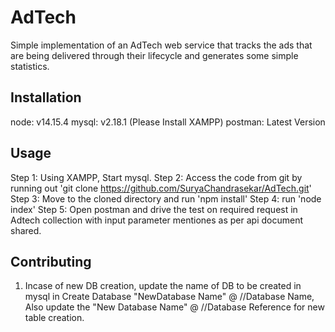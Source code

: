 # AdTech
Simple implementation of an AdTech web service that tracks the ads that are being delivered through their lifecycle and generates some simple statistics.

## Installation
node: v14.15.4
mysql: v2.18.1 (Please Install XAMPP)
postman: Latest Version

## Usage
Step 1: Using XAMPP, Start mysql.
Step 2: Access the code from git by running out 'git clone https://github.com/SuryaChandrasekar/AdTech.git'
Step 3: Move to the cloned directory and run 'npm install'
Step 4: run 'node index'
Step 5: Open postman and drive the test on required request in Adtech collection with input parameter mentiones as per api document shared.

## Contributing
1. Incase of new DB creation, update the name of DB to be created in mysql in Create Database "NewDatabase Name" @ //Database Name, Also update the "New Database Name" @ //Database Reference for new table creation.

